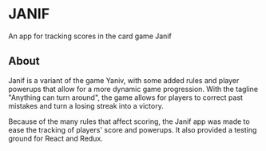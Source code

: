 # JANIF
An app for tracking scores in the card game Janif

## About
Janif is a variant of the game Yaniv, with some added rules and player powerups that allow for a more dynamic game progression. With the tagline "Anything can turn around", the game allows for players to correct past mistakes and turn a losing streak into a victory.

Because of the many rules that affect scoring, the Janif app was made to ease the tracking of players' score and powerups. It also provided a testing ground for React and Redux.
